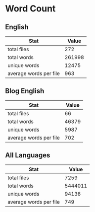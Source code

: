 # Word Count

## English

Stat | Value
---- | -----
total files | 272
total words | 261998
unique words | 12475
average words per file | 963

## Blog English

Stat | Value
---- | -----
total files | 66
total words | 46379
unique words | 5987
average words per file | 702

## All Languages

Stat | Value
---- | -----
total files | 7259
total words | 5444011
unique words | 94136
average words per file | 749
